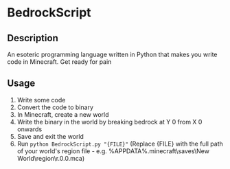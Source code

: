# BedrockScript
## Description
An esoteric programming language written in Python that makes you write code in Minecraft. Get ready for pain
## Usage
1. Write some code
2. Convert the code to binary
2. In Minecraft, create a new world
3. Write the binary in the world by breaking bedrock at Y 0 from X 0 onwards
4. Save and exit the world
5. Run `python BedrockScript.py "{FILE}"` (Replace {FILE} with the full path of your world's region file - e.g. %APPDATA%\.minecraft\saves\New World\region\r.0.0.mca)
